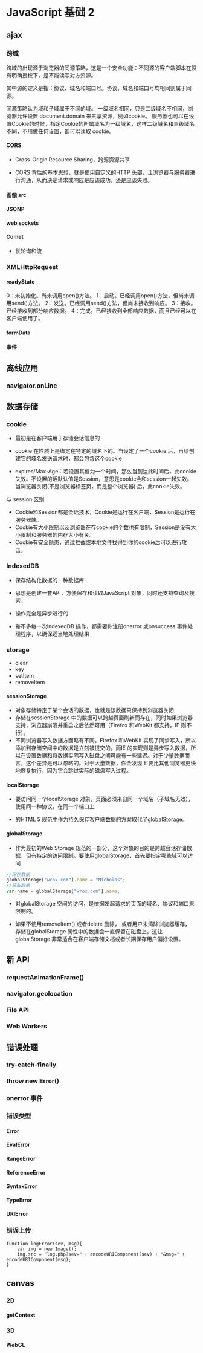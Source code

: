 # JavaScript 基础 2

## ajax

### 跨域

跨域的出现源于浏览器的同源策略，这是一个安全功能：不同源的客户端脚本在没有明确授权下，是不能读写对方资源。

其中源的定义是指：协议、域名和端口号。协议、域名和端口号均相同则属于同源。

同源策略认为域和子域属于不同的域。
一级域名相同，只是二级域名不相同，浏览器允许设置 document.domain 来共享资源，例如cookie。
服务器也可以在设置Cookie的时候，指定Cookie的所属域名为一级域名，这样二级域名和三级域名不同，不用做任何设置，都可以读取 cookie。

#### CORS

- Cross-Origin Resource Sharing，跨源资源共享

- CORS 背后的基本思想，就是使用自定义的HTTP 头部，让浏览器与服务器进行沟通，从而决定请求或响应是应该成功，还是应该失败。

#### 图像 src

#### JSONP

#### web sockets

#### Comet

- 长轮询和流

### XMLHttpRequest

#### readyState

0：未初始化。尚未调用open()方法。
1：启动。已经调用open()方法，但尚未调用send()方法。
2：发送。已经调用send()方法，但尚未接收到响应。
3：接收。已经接收到部分响应数据。
4：完成。已经接收到全部响应数据，而且已经可以在客户端使用了。

#### formData

#### 事件

## 离线应用

### navigator.onLine

## 数据存储

### cookie

- 最初是在客户端用于存储会话信息的

- cookie 在性质上是绑定在特定的域名下的。当设定了一个cookie 后，再给创建它的域名发送请求时，都会包含这个cookie

- expires/Max-Age：若设置其值为一个时间，那么当到达此时间后，此cookie失效。不设置的话默认值是Session，意思是cookie会和session一起失效。当浏览器关闭(不是浏览器标签页，而是整个浏览器) 后，此cookie失效。


与 session 区别：
- Cookie和Session都是会话技术，Cookie是运行在客户端，Session是运行在服务器端。
- Cookie有大小限制以及浏览器在存cookie的个数也有限制，Session是没有大小限制和服务器的内存大小有关。
- Cookie有安全隐患，通过拦截或本地文件找得到你的cookie后可以进行攻击。

### IndexedDB

- 保存结构化数据的一种数据库
- 思想是创建一套API，方便保存和读取JavaScript 对象，同时还支持查询及搜索。

- 操作完全是异步进行的

- 差不多每一次IndexedDB 操作，都需要你注册onerror 或onsuccess 事件处理程序，以确保适当地处理结果

### storage

- clear
- key
- setItem
- removeItem

#### sessionStorage

- 对象存储特定于某个会话的数据，也就是该数据只保持到浏览器关闭
- 存储在sessionStorage 中的数据可以跨越页面刷新而存在，同时如果浏览器支持，浏览器崩溃并重启之后依然可用（Firefox 和WebKit 都支持，IE 则不行）。
- 不同浏览器写入数据方面略有不同。Firefox 和WebKit 实现了同步写入，所以添加到存储空间中的数据是立刻被提交的。而IE 的实现则是异步写入数据，所以在设置数据和将数据实际写入磁盘之间可能有一些延迟。对于少量数据而言，这个差异是可以忽略的。对于大量数据，你会发现IE 要比其他浏览器更快地恢复执行，因为它会跳过实际的磁盘写入过程。

#### localStorage

- 要访问同一个localStorage 对象，页面必须来自同一个域名（子域名无效），使用同一种协议，在同一个端口上

- 的HTML 5 规范中作为持久保存客户端数据的方案取代了globalStorage。

#### globalStorage

- 作为最初的Web Storage 规范的一部分，这个对象的目的是跨越会话存储数据，但有特定的访问限制。要使用globalStorage，首先要指定哪些域可以访问

```js
//保存数据
globalStorage["wrox.com"].name = "Nicholas";
//获取数据
var name = globalStorage["wrox.com"].name;
```

- 对globalStorage 空间的访问，是依据发起请求的页面的域名、协议和端口来限制的。

- 如果不使用removeItem() 或者delete 删除， 或者用户未清除浏览器缓存， 存储在globalStorage 属性中的数据会一直保留在磁盘上。这让globalStorage 非常适合在客户端存储文档或者长期保存用户偏好设置。

## 新 API

### requestAnimationFrame()

### navigator.geolocation

### File API

### Web Workers

## 错误处理

### try-catch-finally

### throw new Error()

### onerror 事件

### 错误类型

#### Error

#### EvalError

#### RangeError

#### ReferenceError

#### SyntaxError

#### TypeError

#### URIError

### 错误上传

```javascritp
function logError(sev, msg){
	var img = new Image();
	img.src = "log.php?sev=" + encodeURIComponent(sev) + "&msg=" +
encodeURIComponent(msg);
}
```

## canvas

### 2D

#### getContext

### 3D

#### WebGL
